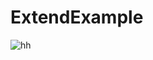 # ExtendExample
![hh](https://user-images.githubusercontent.com/60801210/96339191-04840380-10ce-11eb-8f70-93f437919b18.jpg)
